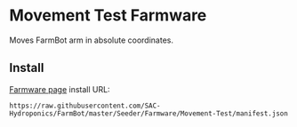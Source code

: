 # Movement Test Farmware
Moves FarmBot arm in absolute coordinates.

## Install
[Farmware page](https://my.farmbot.io/app/farmware) install URL:
```
https://raw.githubusercontent.com/SAC-Hydroponics/FarmBot/master/Seeder/Farmware/Movement-Test/manifest.json
```
